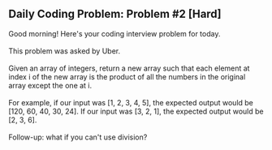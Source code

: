 ## Daily Coding Problem: Problem #2 [Hard] 



Good morning! Here's your coding interview problem for today.<br/><br/>
This problem was asked by Uber.<br/><br/>
Given an array of integers, return a new array such that each element at index i of the new array is the product of all the numbers in the original array except the one at i.<br/><br/>
For example, if our input was [1, 2, 3, 4, 5], the expected output would be [120, 60, 40, 30, 24]. If our input was [3, 2, 1], the expected output would be [2, 3, 6].<br/><br/>
Follow-up: what if you can't use division?



